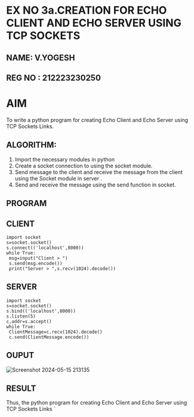 # EX NO 3a.CREATION FOR ECHO CLIENT AND ECHO SERVER USING TCP SOCKETS
## NAME: V.YOGESH
## REG NO : 212223230250
# AIM
To write a python program for creating Echo Client and Echo Server using TCP
Sockets Links.
## ALGORITHM:
1. Import the necessary modules in python
2. Create a socket connection to using the socket module.
3. Send message to the client and receive the message from the client using the Socket module in
 server .
4. Send and receive the message using the send function in socket.
## PROGRAM
## CLIENT
```
import socket
s=socket.socket()
s.connect(('localhost',8000))
while True:
 msg=input("Client > ")
 s.send(msg.encode())
 print("Server > ",s.recv(1024).decode())
```
## SERVER
```
import socket
s=socket.socket()
s.bind(('localhost',8000))
s.listen(5)
c,addr=s.accept()
while True:
 ClientMessage=c.recv(1024).decode()
 c.send(ClientMessage.encode())
```
## OUPUT
![Screenshot 2024-05-15 213135](https://github.com/Yogesh-Yogi-1/3a.Sockets_Creation_for_Echo_Client_and_Echo_Server/assets/148514598/464bff02-ef50-46b2-92c2-f9c382a8c621)

## RESULT
Thus, the python program for creating Echo Client and Echo Server using TCP Sockets Links `

